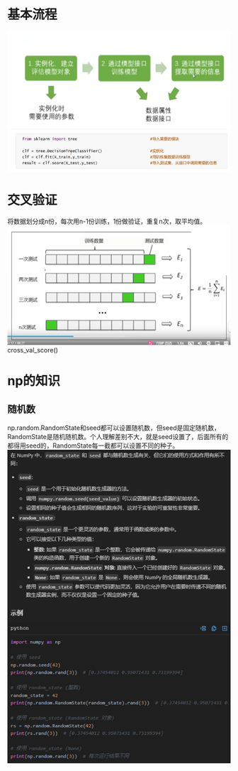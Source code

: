 # 基本流程
![alt text](image.png)
![alt text](image-1.png)
# 交叉验证
将数据划分成n份，每次用n-1份训练，1份做验证，重复n次，取平均值。
![alt text](image-4.png)
cross_val_score()
# np的知识
## 随机数
np.random.RandomState和seed都可以设置随机数，但seed是固定随机数，RandomState是随机随机数。个人理解差别不大，就是seed设置了，后面所有的都得用seed的，RandomState每一截都可以设置不同的种子。
![alt text](image-5.png)
